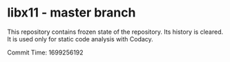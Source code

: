 # libx11 - master branch

This repository contains frozen state of the repository.
Its history is cleared. It is used only for static code
analysis with Codacy.

Commit Time: 1699256192